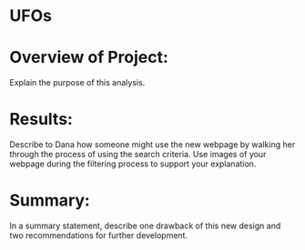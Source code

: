 # UFOs

# Overview of Project: 
Explain the purpose of this analysis.

# Results: 
Describe to Dana how someone might use the new webpage by walking her through the process of using the search criteria. Use images of your webpage during the filtering process to support your explanation.

# Summary: 
In a summary statement, describe one drawback of this new design and two recommendations for further development.
